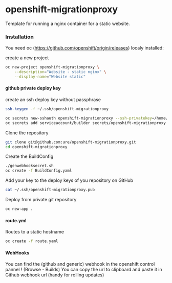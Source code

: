 # openshift-migrationproxy

Template for running a nginx container for a static website.

### Installation

You need oc (https://github.com/openshift/origin/releases) localy installed:

create a new project

```sh
oc new-project openshift-migrationproxy \
    --description="Website - static nginx" \
    --display-name="Website static"
```

#### github private deploy key

create an ssh deploy key without passphrase
```sh
ssh-keygen -f ~/.ssh/openshift-migrationproxy
```

```sh
oc secrets new-sshauth openshift-migrationproxy --ssh-privatekey=/home/joeri/.ssh/openshift-migrationproxy
oc secrets add serviceaccount/builder secrets/openshift-migrationproxy
```

Clone the repository
```sh
git clone git@github.com:ure/openshift-migrationproxy.git
cd openshift-migrationproxy
```

Create the BuildConfig

```sh
./genwebhooksecret.sh
oc create -f BuildConfig.yaml
```
Add your key to the deploy keys of you repository on GitHub

```sh
cat ~/.ssh/openshift-migrationproxy.pub
```

Deploy from private git repository

```sh
oc new-app .
```

#### route.yml

Routes to a static hostname

```sh
oc create -f route.yaml
```
#### WebHooks

You can find the (github and generic) webhook in the openshift control pannel ! (Browse - Builds)
You can copy the url to clipboard and paste it in Github webhook url (handy for rolling updates)
